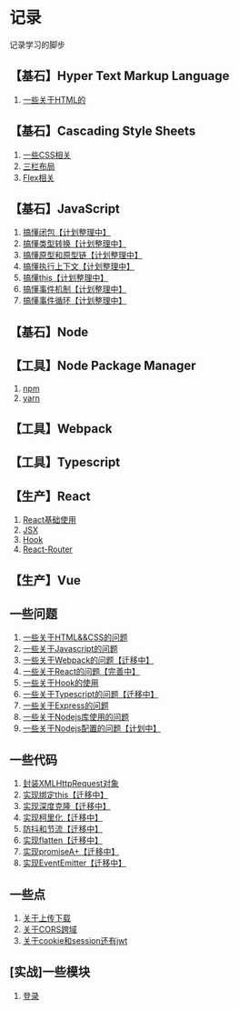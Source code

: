 # 记录

记录学习的脚步

## 【基石】Hyper Text Markup Language

1. [一些关于HTML的]()

## 【基石】Cascading Style Sheets

1. [一些CSS相关]()<br>
2. [三栏布局]()<br>
3. [Flex相关]()<br>

## 【基石】JavaScript

1. [搞懂闭包【计划整理中】](https://github.com/JuneJH/blog/issues/7)<br>
2. [搞懂类型转换【计划整理中】](https://github.com/JuneJH/blog/issues/7)<br>
3. [搞懂原型和原型链【计划整理中】](https://github.com/JuneJH/blog/issues/7)<br>
4. [搞懂执行上下文【计划整理中】](https://github.com/JuneJH/blog/issues/7)<br>
5. [搞懂this【计划整理中】](https://github.com/JuneJH/blog/issues/7)<br>
6. [搞懂事件机制【计划整理中】](https://github.com/JuneJH/blog/issues/7)<br>
7. [搞懂事件循环【计划整理中】](https://github.com/JuneJH/blog/issues/7)<br>

## 【基石】Node

## 【工具】Node Package Manager

1. [npm]()<br>
2. [yarn]()<br>


## 【工具】Webpack

## 【工具】Typescript


## 【生产】React
1. [React基础使用](https://github.com/JuneJH/blog/issues/1)<br>
2. [JSX](https://github.com/JuneJH/blog/issues/1)<br>
3. [Hook](https://github.com/JuneJH/blog/issues/1)<br>
4. [React-Router](https://github.com/JuneJH/blog/issues/1)<br>


## 【生产】Vue


## 一些问题

1. [一些关于HTML&&CSS的问题](https://github.com/JuneJH/blog/issues/1)<br>
2. [一些关于Javascript的问题](https://github.com/JuneJH/blog/issues/6)<br>
3. [一些关于Webpack的问题【迁移中】](https://github.com/JuneJH/blog/issues/7)<br>
4. [一些关于React的问题【完善中】](https://github.com/JuneJH/blog/issues/8)<br>
5. [一些关于Hook的使用](https://github.com/JuneJH/blog/issues/16)<br>
6. [一些关于Typescript的问题【迁移中】](https://github.com/JuneJH/blog/issues/9)<br>
7. [一些关于Express的问题](https://github.com/JuneJH/blog/issues/11)<br>
8. [一些关于Nodejs库使用的问题](https://github.com/JuneJH/blog/issues/12)<br>
9. [一些关于Nodejs配置的问题【计划中】](https://github.com/JuneJH/blog/issues/13)<br>

## 一些代码

1. [封装XMLHttpRequest对象](https://github.com/JuneJH/blog/issues/18)<br>
2. [实现绑定this【迁移中】](https://github.com/JuneJH/blog/issues/7)<br>
3. [实现深度克隆【迁移中】](https://github.com/JuneJH/blog/issues/7)<br>
4. [实现柯里化【迁移中】](https://github.com/JuneJH/blog/issues/7)<br>
5. [防抖和节流【迁移中】](https://github.com/JuneJH/blog/issues/7)<br>
6. [实现flatten【迁移中】](https://github.com/JuneJH/blog/issues/7)<br>
7. [实现promiseA+【迁移中】](https://github.com/JuneJH/blog/issues/7)<br>
8. [实现EventEmitter【迁移中】](https://github.com/JuneJH/blog/issues/7)<br>



## 一些点

1. [关于上传下载](https://github.com/JuneJH/blog/issues/10)<br>
2. [关于CORS跨域](https://github.com/JuneJH/blog/issues/14)<br>
3. [关于cookie和session还有jwt](https://github.com/JuneJH/blog/issues/17)<br>


## [实战]一些模块

1. [登录](https://github.com/JuneJH/blog/issues/15)<br>




